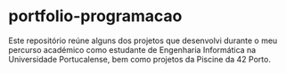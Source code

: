 # portfolio-programacao
Este repositório reúne alguns dos projetos que desenvolvi durante o meu percurso académico como estudante de Engenharia Informática na Universidade Portucalense, bem como projetos da Piscine da 42 Porto.
